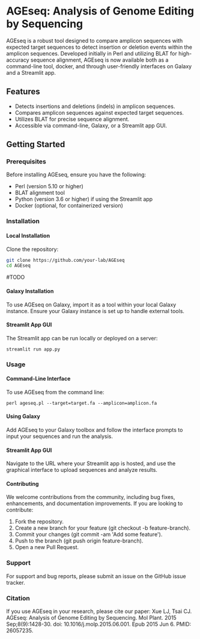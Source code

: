 # AGEseq: Analysis of Genome Editing by Sequencing

AGEseq is a robust tool designed to compare amplicon sequences with expected target sequences to detect insertion or deletion events within the amplicon sequences. Developed initially in Perl and utilizing BLAT for high-accuracy sequence alignment, AGEseq is now available both as a command-line tool, docker, and through user-friendly interfaces on Galaxy and a Streamlit app.

## Features

- Detects insertions and deletions (indels) in amplicon sequences.
- Compares amplicon sequences against expected target sequences.
- Utilizes BLAT for precise sequence alignment.
- Accessible via command-line, Galaxy, or a Streamlit app GUI.

## Getting Started

### Prerequisites

Before installing AGEseq, ensure you have the following:
- Perl (version 5.10 or higher)
- BLAT alignment tool
- Python (version 3.6 or higher) if using the Streamlit app
- Docker (optional, for containerized version)

### Installation

#### Local Installation
Clone the repository:
```bash
git clone https://github.com/your-lab/AGEseq
cd AGEseq
```
#TODO

#### Galaxy Installation
To use AGEseq on Galaxy, import it as a tool within your local Galaxy instance. Ensure your Galaxy instance is set up to handle external tools.

#### Streamlit App GUI
The Streamlit app can be run locally or deployed on a server:
```
streamlit run app.py
```

### Usage
#### Command-Line Interface
To use AGEseq from the command line:
```
perl ageseq.pl --target=target.fa --amplicon=amplicon.fa
```

#### Using Galaxy
Add AGEseq to your Galaxy toolbox and follow the interface prompts to input your sequences and run the analysis.

#### Streamlit App GUI
Navigate to the URL where your Streamlit app is hosted, and use the graphical interface to upload sequences and analyze results.

#### Contributing
We welcome contributions from the community, including bug fixes, enhancements, and documentation improvements. If you are looking to contribute:

1. Fork the repository.
2. Create a new branch for your feature (git checkout -b feature-branch).
3. Commit your changes (git commit -am 'Add some feature').
4. Push to the branch (git push origin feature-branch).
5. Open a new Pull Request.

### Support
For support and bug reports, please submit an issue on the GitHub issue tracker.

### Citation
If you use AGEseq in your research, please cite our paper:
Xue LJ, Tsai CJ. AGEseq: Analysis of Genome Editing by Sequencing. Mol Plant. 2015 Sep;8(9):1428-30. doi: 10.1016/j.molp.2015.06.001. Epub 2015 Jun 6. PMID: 26057235.
